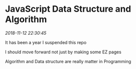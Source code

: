 # JavaScript Data Structure and Algorithm

*2018-11-12 22:30:45*

It has been a year I suspended this repo

I should move forward not just by making some EZ pages

Algorithm and Data structure are really matter in Programming
